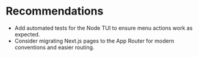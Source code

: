# Recommendations

- Add automated tests for the Node TUI to ensure menu actions work as expected.
- Consider migrating Next.js pages to the App Router for modern conventions and easier routing.
